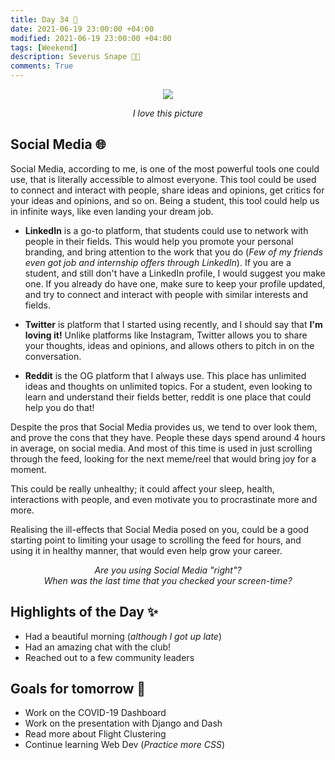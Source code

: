 ```yaml
---
title: Day 34 🌊
date: 2021-06-19 23:00:00 +04:00
modified: 2021-06-19 23:00:00 +04:00
tags: [Weekend]
description: Severus Snape 👨‍🎓
comments: True
---
```


<div align='center'>
 <img src='https://i.postimg.cc/vmgKLrH9/20200310-181713.jpg'/>
 <p>
   <em>I love this picture </em>
 </p>
</div>   

## Social Media 🌐

Social Media, according to me, is one of the most powerful tools one could use, that is literally accessible to almost everyone. This tool could be used to connect and interact with people, share ideas and opinions, get critics for your ideas and opinions, and so on. Being a student, this tool could help us in infinite ways, like even landing your dream job. 

- **LinkedIn** is a go-to platform, that students could use to network with people in their fields. This would help you promote your personal branding, and bring attention to the work that you do (*Few of my friends even got job and internship offers through LinkedIn*). If you are a student, and still don't have a LinkedIn profile, I would suggest you make one. If you already do have one, make sure to keep your profile updated, and try to connect and interact with people with similar interests and fields.

- **Twitter** is platform that I started using recently, and I should say that **I'm loving it!** Unlike platforms like Instagram, Twitter allows you to share your thoughts, ideas and opinions, and allows others to pitch in on the conversation. 

- **Reddit** is the OG platform that I always use. This place has unlimited ideas and thoughts on unlimited topics. For a student, even looking to learn and understand their fields better, reddit is one place that could help you do that!

Despite the pros that Social Media provides us, we tend to over look them, and prove the cons that they have. People these days spend around 4 hours in average, on social media. And most of this time is used in just scrolling through the feed, looking for the next meme/reel that would bring joy for a moment.

This could be really unhealthy; it could affect your sleep, health, interactions with people, and even motivate you to procrastinate more and more.

Realising the ill-effects that Social Media posed on you, could be a good starting point to limiting your usage to scrolling the feed for hours, and using it in healthy manner, that would even help grow your career.

<p align='center'>
  <em>
    Are you using Social Media "right"?
    <br>
    When was the last time that you checked your screen-time?
  </em>
</p>

## Highlights of the Day ✨
- Had a beautiful morning (*although I got up late*) 
- Had an amazing chat with the club!
- Reached out to a few community leaders

## Goals for tomorrow 📝
- Work on the COVID-19 Dashboard
- Work on the presentation with Django and Dash
- Read more about Flight Clustering
- Continue learning Web Dev (*Practice more CSS*)
